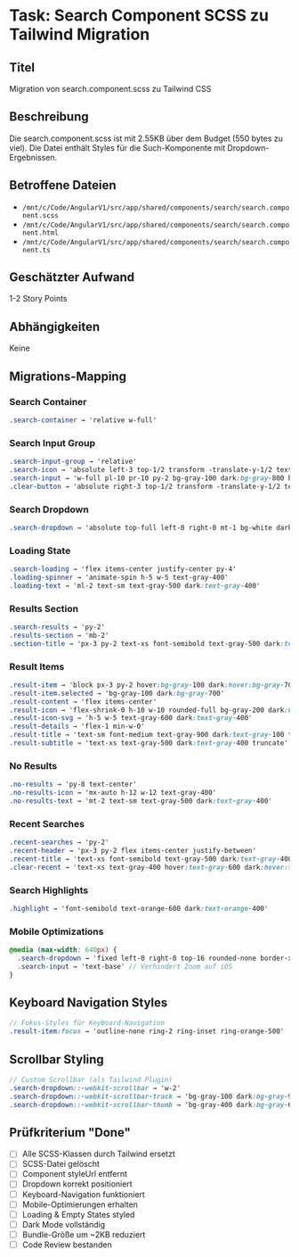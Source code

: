 # Task: Search Component SCSS zu Tailwind Migration

## Titel
Migration von search.component.scss zu Tailwind CSS

## Beschreibung
Die search.component.scss ist mit 2.55KB über dem Budget (550 bytes zu viel). Die Datei enthält Styles für die Such-Komponente mit Dropdown-Ergebnissen.

## Betroffene Dateien
- `/mnt/c/Code/AngularV1/src/app/shared/components/search/search.component.scss`
- `/mnt/c/Code/AngularV1/src/app/shared/components/search/search.component.html`
- `/mnt/c/Code/AngularV1/src/app/shared/components/search/search.component.ts`

## Geschätzter Aufwand
1-2 Story Points

## Abhängigkeiten
Keine

## Migrations-Mapping

### Search Container
```scss
.search-container → 'relative w-full'
```

### Search Input Group
```scss
.search-input-group → 'relative'
.search-icon → 'absolute left-3 top-1/2 transform -translate-y-1/2 text-gray-400 pointer-events-none'
.search-input → 'w-full pl-10 pr-10 py-2 bg-gray-100 dark:bg-gray-800 border border-gray-300 dark:border-gray-600 rounded-lg text-sm placeholder-gray-500 dark:placeholder-gray-400 focus:outline-none focus:ring-2 focus:ring-orange-500 focus:border-transparent'
.clear-button → 'absolute right-3 top-1/2 transform -translate-y-1/2 text-gray-400 hover:text-gray-600 dark:hover:text-gray-300'
```

### Search Dropdown
```scss
.search-dropdown → 'absolute top-full left-0 right-0 mt-1 bg-white dark:bg-gray-800 rounded-lg shadow-lg border border-gray-200 dark:border-gray-700 max-h-96 overflow-y-auto z-50'
```

### Loading State
```scss
.search-loading → 'flex items-center justify-center py-4'
.loading-spinner → 'animate-spin h-5 w-5 text-gray-400'
.loading-text → 'ml-2 text-sm text-gray-500 dark:text-gray-400'
```

### Results Section
```scss
.search-results → 'py-2'
.results-section → 'mb-2'
.section-title → 'px-3 py-2 text-xs font-semibold text-gray-500 dark:text-gray-400 uppercase tracking-wider'
```

### Result Items
```scss
.result-item → 'block px-3 py-2 hover:bg-gray-100 dark:hover:bg-gray-700 cursor-pointer transition-colors'
.result-item.selected → 'bg-gray-100 dark:bg-gray-700'
.result-content → 'flex items-center'
.result-icon → 'flex-shrink-0 h-10 w-10 rounded-full bg-gray-200 dark:bg-gray-700 flex items-center justify-center mr-3'
.result-icon-svg → 'h-5 w-5 text-gray-600 dark:text-gray-400'
.result-details → 'flex-1 min-w-0'
.result-title → 'text-sm font-medium text-gray-900 dark:text-gray-100 truncate'
.result-subtitle → 'text-xs text-gray-500 dark:text-gray-400 truncate'
```

### No Results
```scss
.no-results → 'py-8 text-center'
.no-results-icon → 'mx-auto h-12 w-12 text-gray-400'
.no-results-text → 'mt-2 text-sm text-gray-500 dark:text-gray-400'
```

### Recent Searches
```scss
.recent-searches → 'py-2'
.recent-header → 'px-3 py-2 flex items-center justify-between'
.recent-title → 'text-xs font-semibold text-gray-500 dark:text-gray-400 uppercase tracking-wider'
.clear-recent → 'text-xs text-gray-400 hover:text-gray-600 dark:hover:text-gray-300'
```

### Search Highlights
```scss
.highlight → 'font-semibold text-orange-600 dark:text-orange-400'
```

### Mobile Optimizations
```scss
@media (max-width: 640px) {
  .search-dropdown → 'fixed left-0 right-0 top-16 rounded-none border-x-0'
  .search-input → 'text-base' // Verhindert Zoom auf iOS
}
```

## Keyboard Navigation Styles
```scss
// Fokus-Styles für Keyboard-Navigation
.result-item:focus → 'outline-none ring-2 ring-inset ring-orange-500'
```

## Scrollbar Styling
```scss
// Custom Scrollbar (als Tailwind Plugin)
.search-dropdown::-webkit-scrollbar → 'w-2'
.search-dropdown::-webkit-scrollbar-track → 'bg-gray-100 dark:bg-gray-900'
.search-dropdown::-webkit-scrollbar-thumb → 'bg-gray-400 dark:bg-gray-600 rounded'
```

## Prüfkriterium "Done"
- [ ] Alle SCSS-Klassen durch Tailwind ersetzt
- [ ] SCSS-Datei gelöscht
- [ ] Component styleUrl entfernt
- [ ] Dropdown korrekt positioniert
- [ ] Keyboard-Navigation funktioniert
- [ ] Mobile-Optimierungen erhalten
- [ ] Loading & Empty States styled
- [ ] Dark Mode vollständig
- [ ] Bundle-Größe um ~2KB reduziert
- [ ] Code Review bestanden